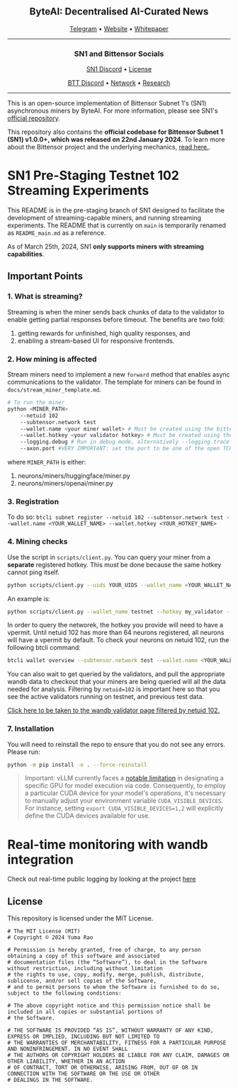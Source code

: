 
<div align="center">

## **ByteAI: Decentralised AI-Curated News** <!-- omit in toc -->

[Telegram](https://t.me/ByteAI_Portal) • [Website](https://byteaitoken.com) • [Whitepaper](https://byteai.gitbook.io/byteai-whitepaper/roadmap) 

---

### SN1 and Bittensor Socials <!-- omit in toc -->
[SN1 Discord](https://discord.gg/bittensor) •
[License](https://opensource.org/licenses/MIT) 

[BTT Discord](https://discord.gg/bittensor) • [Network](https://taostats.io/) • [Research](https://bittensor.com/whitepaper)

</div>

---

This is an open-source implementation of Bittensor Subnet 1's (SN1) asynchronous miners by ByteAI. For more information, please see SN1's [official repository](https://github.com/opentensor/prompting).

This repository also contains the **official codebase for Bittensor Subnet 1 (SN1) v1.0.0+, which was released on 22nd January 2024**. To learn more about the Bittensor project and the underlying mechanics, [read here.](https://docs.bittensor.com/).

# SN1 Pre-Staging Testnet 102 Streaming Experiments
This README is in the pre-staging branch of SN1 designed to facilitate the development of streaming-capable miners, and running streaming experiments. The README that is currently on `main` is temporarily renamed as `README_main.md` as a reference. 

As of March 25th, 2024, SN1 **only supports miners with streaming capabilities**. 

## Important Points

### 1. What is streaming? 
Streaming is when the miner sends back chunks of data to the validator to enable getting partial responses before timeout. The benefits are two fold:
1. getting rewards for unfinished, high quality responses, and
2. enabling a stream-based UI for responsive frontends. 

### 2. How mining is affected 
Stream miners need to implement a new `forward` method that enables async communications to the validator. The template for miners can be found in `docs/stream_miner_template.md`. 

```bash
# To run the miner
python <MINER_PATH>
    --netuid 102
    --subtensor.network test
    --wallet.name <your miner wallet> # Must be created using the bittensor-cli
    --wallet.hotkey <your validator hotkey> # Must be created using the bittensor-cli
    --logging.debug # Run in debug mode, alternatively --logging.trace for trace mode
    --axon.port #VERY IMPORTANT: set the port to be one of the open TCP ports on your machine
```
where `MINER_PATH` is either: 
1. neurons/miners/huggingface/miner.py
2. neurons/miners/openai/miner.py
 

### 3. Registration 
To do so: 
`btcli subnet register --netuid 102 --subtensor.network test --wallet.name <YOUR_WALLET_NAME> --wallet.hotkey <YOUR_HOTKEY_NAME>`

### 4. Mining checks 
Use the script in `scripts/client.py`. You can query your miner from a **separate** registered hotkey. This must be done because the same hotkey cannot ping itself. 

```bash
python scripts/client.py --uids YOUR_UIDS --wallet_name <YOUR_WALLET_NAME> --hotkey <YOUR_DIFFERENT_HOTKEY> --message "WHATEVER MESSAGE YOU WANT TO SEND"
```

An example is:
```bash
python scripts/client.py --wallet_name testnet --hotkey my_validator --message "Write me a 500 word essay about albert einstein" --uids 1 2
```

In order to query the networek, the hotkey you provide will need to have a vpermit. Until netuid 102 has more than 64 neurons registered, all neurons will have a vpermit by default. To check your neurons on netuid 102, run the following btcli command: 

```bash
btcli wallet overview --subtensor.network test --wallet.name <YOUR_WALLET_NAME> 
```

You can also wait to get queried by the validators, and pull the appropriate wandb data to checkout that your miners are being queried will all the data needed for analysis. Filtering by `netuid=102` is important here so that you see the active validators running on testnet, and previous test data. 

[Click here to be taken to the wandb validator page filtered by netuid 102.](https://wandb.ai/opentensor-dev/alpha-validators?nw=nwusermccrinbcsl) 

### 7. Installation
You will need to reinstall the repo to ensure that you do not see any errors. Please run:
```bash
python -m pip install -e . --force-reinstall
```

> Important: vLLM currently faces a [notable limitation](https://github.com/vllm-project/vllm/issues/3012) in designating a specific GPU for model execution via code. Consequently, to employ a particular CUDA device for your model's operations, it's necessary to manually adjust your environment variable `CUDA_VISIBLE_DEVICES`. For instance, setting `export CUDA_VISIBLE_DEVICES=1,2` will explicitly define the CUDA devices available for use.

# Real-time monitoring with wandb integration

Check out real-time public logging by looking at the project [here](https://wandb.ai/opentensor-dev/alpha-validators)

## License
This repository is licensed under the MIT License.
```text
# The MIT License (MIT)
# Copyright © 2024 Yuma Rao

# Permission is hereby granted, free of charge, to any person obtaining a copy of this software and associated
# documentation files (the “Software”), to deal in the Software without restriction, including without limitation
# the rights to use, copy, modify, merge, publish, distribute, sublicense, and/or sell copies of the Software,
# and to permit persons to whom the Software is furnished to do so, subject to the following conditions:

# The above copyright notice and this permission notice shall be included in all copies or substantial portions of
# the Software.

# THE SOFTWARE IS PROVIDED “AS IS”, WITHOUT WARRANTY OF ANY KIND, EXPRESS OR IMPLIED, INCLUDING BUT NOT LIMITED TO
# THE WARRANTIES OF MERCHANTABILITY, FITNESS FOR A PARTICULAR PURPOSE AND NONINFRINGEMENT. IN NO EVENT SHALL
# THE AUTHORS OR COPYRIGHT HOLDERS BE LIABLE FOR ANY CLAIM, DAMAGES OR OTHER LIABILITY, WHETHER IN AN ACTION
# OF CONTRACT, TORT OR OTHERWISE, ARISING FROM, OUT OF OR IN CONNECTION WITH THE SOFTWARE OR THE USE OR OTHER
# DEALINGS IN THE SOFTWARE.
```
